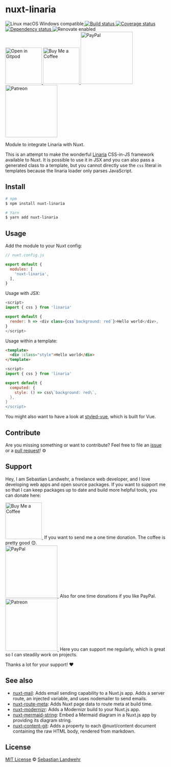 <!-- TITLE/ -->
# nuxt-linaria
<!-- /TITLE -->

<!-- BADGES/ -->
  <p>
    <img src="https://img.shields.io/badge/os-linux%20%7C%C2%A0macos%20%7C%C2%A0windows-blue" alt="Linux macOS Windows compatible"><a href="https://github.com/dword-design/nuxt-linaria/actions">
      <img
        src="https://github.com/dword-design/nuxt-linaria/workflows/build/badge.svg"
        alt="Build status"
      >
    </a><a href="https://codecov.io/gh/dword-design/nuxt-linaria">
      <img
        src="https://codecov.io/gh/dword-design/nuxt-linaria/branch/master/graph/badge.svg"
        alt="Coverage status"
      >
    </a><a href="https://david-dm.org/dword-design/nuxt-linaria">
      <img src="https://img.shields.io/david/dword-design/nuxt-linaria" alt="Dependency status">
    </a><img src="https://img.shields.io/badge/renovate-enabled-brightgreen" alt="Renovate enabled"><br/><a href="https://gitpod.io/#https://github.com/dword-design/nuxt-linaria">
      <img
        src="https://gitpod.io/button/open-in-gitpod.svg"
        alt="Open in Gitpod"
        width="114"
      >
    </a><a href="https://www.buymeacoffee.com/dword">
      <img
        src="https://www.buymeacoffee.com/assets/img/guidelines/download-assets-sm-2.svg"
        alt="Buy Me a Coffee"
        width="114"
      >
    </a><a href="https://paypal.me/SebastianLandwehr">
      <img
        src="https://sebastianlandwehr.com/images/paypal.svg"
        alt="PayPal"
        width="163"
      >
    </a><a href="https://www.patreon.com/dworddesign">
      <img
        src="https://sebastianlandwehr.com/images/patreon.svg"
        alt="Patreon"
        width="163"
      >
    </a>
</p>
<!-- /BADGES -->

<!-- DESCRIPTION/ -->
Module to integrate Linaria with Nuxt.
<!-- /DESCRIPTION -->

This is an attempt to make the wonderful [Linaria](https://github.com/callstack/linaria) CSS-in-JS framework available to Nuxt. It is possible to use it in JSX and you can also pass a generated class to a template, but you cannot directly use the `css` literal in templates because the linaria loader only parses JavaScript.

<!-- INSTALL/ -->
## Install

```bash
# npm
$ npm install nuxt-linaria

# Yarn
$ yarn add nuxt-linaria
```
<!-- /INSTALL -->

## Usage

Add the module to your Nuxt config:

```js
// nuxt.config.js

export default {
  modules: [
    'nuxt-linaria',
  ],
}
```

Usage with JSX:

```js
<script>
import { css } from 'linaria'

export default {
  render: h => <div class={css`background: red`}>Hello world</div>,
}
</script>
```

Usage within a template:

```html
<template>
  <div :class="style">Hello world</div>
</template>
```

```js
<script>
import { css } from 'linaria'

export default {
  computed: {
    style: () => css\`background: red\`,
  },
}
</script>
```

You might also want to have a look at [styled-vue](https://github.com/egoist/styled-vue), which is built for Vue.

<!-- LICENSE/ -->
## Contribute

Are you missing something or want to contribute? Feel free to file an [issue](https://github.com/dword-design/nuxt-linaria/issues) or a [pull request](https://github.com/dword-design/nuxt-linaria/pulls)! ⚙️

## Support

Hey, I am Sebastian Landwehr, a freelance web developer, and I love developing web apps and open source packages. If you want to support me so that I can keep packages up to date and build more helpful tools, you can donate here:

<p>
  <a href="https://www.buymeacoffee.com/dword">
    <img
      src="https://www.buymeacoffee.com/assets/img/guidelines/download-assets-sm-2.svg"
      alt="Buy Me a Coffee"
      width="114"
    >
  </a>&nbsp;If you want to send me a one time donation. The coffee is pretty good 😊.<br/>
  <a href="https://paypal.me/SebastianLandwehr">
    <img
      src="https://sebastianlandwehr.com/images/paypal.svg"
      alt="PayPal"
      width="163"
    >
  </a>&nbsp;Also for one time donations if you like PayPal.<br/>
  <a href="https://www.patreon.com/dworddesign">
    <img
      src="https://sebastianlandwehr.com/images/patreon.svg"
      alt="Patreon"
      width="163"
    >
  </a>&nbsp;Here you can support me regularly, which is great so I can steadily work on projects.
</p>

Thanks a lot for your support! ❤️

## See also

* [nuxt-mail](https://github.com/dword-design/nuxt-mail): Adds email sending capability to a Nuxt.js app. Adds a server route, an injected variable, and uses nodemailer to send emails.
* [nuxt-route-meta](https://github.com/dword-design/nuxt-route-meta): Adds Nuxt page data to route meta at build time.
* [nuxt-modernizr](https://github.com/dword-design/nuxt-modernizr): Adds a Modernizr build to your Nuxt.js app.
* [nuxt-mermaid-string](https://github.com/dword-design/nuxt-mermaid-string): Embed a Mermaid diagram in a Nuxt.js app by providing its diagram string.
* [nuxt-content-git](https://github.com/dword-design/nuxt-content-git): Adds a property to each @nuxt/content document containing the raw HTML body, rendered from markdown.

## License

[MIT License](https://opensource.org/licenses/MIT) © [Sebastian Landwehr](https://sebastianlandwehr.com)
<!-- /LICENSE -->
